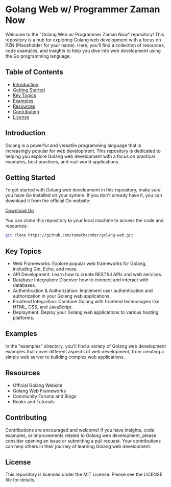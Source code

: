 # Golang Web w/ Programmer Zaman Now

Welcome to the "Golang Web w/ Programmer Zaman Now" repository! This repository is a hub for exploring Golang web development with a focus on PZN (Placeholder for your name). Here, you'll find a collection of resources, code examples, and insights to help you dive into web development using the Go programming language.

## Table of Contents

- [Introduction](#introduction)
- [Getting Started](#getting-started)
- [Key Topics](#key-topics)
- [Examples](#examples)
- [Resources](#resources)
- [Contributing](#contributing)
- [License](#license)

## Introduction

Golang is a powerful and versatile programming language that is increasingly popular for web development. This repository is dedicated to helping you explore Golang web development with a focus on practical examples, best practices, and real-world applications.

## Getting Started

To get started with Golang web development in this repository, make sure you have Go installed on your system. If you don't already have it, you can download it from the official Go website:

[Download Go](https://golang.org/dl/)

You can clone this repository to your local machine to access the code and resources:

```bash
git clone https://github.com/tamathecxder/golang-web.git
```

## Key Topics

* Web Frameworks: Explore popular web frameworks for Golang, including Gin, Echo, and more.
* API Development: Learn how to create RESTful APIs and web services.
* Database Integration: Discover how to connect and interact with databases.
* Authentication & Authorization: Implement user authentication and authorization in your Golang web applications.
* Frontend Integration: Combine Golang with frontend technologies like HTML, CSS, and JavaScript.
* Deployment: Deploy your Golang web applications to various hosting platforms.

## Examples

In the "examples" directory, you'll find a variety of Golang web development examples that cover different aspects of web development, from creating a simple web server to building complex web applications.

## Resources
* Official Golang Website
* Golang Web Frameworks
* Community Forums and Blogs
* Books and Tutorials

## Contributing

Contributions are encouraged and welcome! If you have insights, code examples, or improvements related to Golang web development, please consider opening an issue or submitting a pull request. Your contributions can help others in their journey of learning Golang web development.

## License

This repository is licensed under the MIT License. Please see the LICENSE file for details.